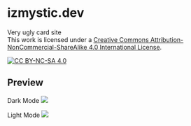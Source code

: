 # izmystic.dev
Very ugly card site \
This work is licensed under a [Creative Commons Attribution-NonCommercial-ShareAlike 4.0
International License][cc-by-nc-sa].

[![CC BY-NC-SA 4.0][cc-by-nc-sa-image]][cc-by-nc-sa]

[cc-by-nc-sa]: http://creativecommons.org/licenses/by-nc-sa/4.0/
[cc-by-nc-sa-image]: https://licensebuttons.net/l/by-nc-sa/4.0/88x31.png
[cc-by-nc-sa-shield]: https://img.shields.io/badge/License-CC%20BY--NC--SA%204.0-lightgrey.svg

## Preview
Dark Mode
![](https://cdn.discordapp.com/attachments/817345362112151553/917241314704232499/unknown.png)

Light Mode
![](https://cdn.discordapp.com/attachments/817345362112151553/917241420312637460/unknown.png)
